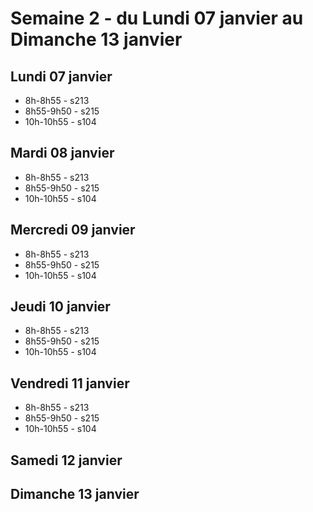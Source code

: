# Semaine 2 - du Lundi 07 janvier au Dimanche 13 janvier


## Lundi 07 janvier

* 8h-8h55 - s213
* 8h55-9h50 - s215
* 10h-10h55 - s104

## Mardi 08 janvier

* 8h-8h55 - s213
* 8h55-9h50 - s215
* 10h-10h55 - s104

## Mercredi 09 janvier

* 8h-8h55 - s213
* 8h55-9h50 - s215
* 10h-10h55 - s104

## Jeudi 10 janvier

* 8h-8h55 - s213
* 8h55-9h50 - s215
* 10h-10h55 - s104

## Vendredi 11 janvier

* 8h-8h55 - s213
* 8h55-9h50 - s215
* 10h-10h55 - s104

## Samedi 12 janvier


## Dimanche 13 janvier

